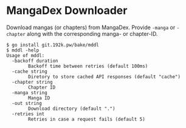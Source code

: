 # MangaDex Downloader

Download mangas (or chapters) from MangaDex. Provide `-manga` or `-chapter` along with the corresponding manga- or chapter-ID.

```
$ go install git.192k.pw/bake/mddl
$ mddl -help
Usage of mddl:
  -backoff duration
        Backoff time between retries (default 100ms)
  -cache string
        Diretory to store cached API responses (default "cache")
  -chapter string
        Chapter ID
  -manga string
        Manga ID
  -out string
        Download directory (default ".")
  -retries int
        Retries in case a request fails (default 5)
```
